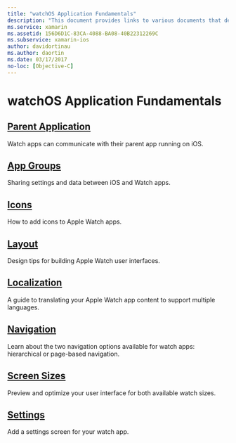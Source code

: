 ```yaml
---
title: "watchOS Application Fundamentals"
description: "This document provides links to various documents that describe concepts fundamental to watchOS application development using Xamarin."
ms.service: xamarin
ms.assetid: 156D6D1C-83CA-4088-BA08-40B22312269C
ms.subservice: xamarin-ios
author: davidortinau
ms.author: daortin
ms.date: 03/17/2017
no-loc: [Objective-C]
---
```


# watchOS Application Fundamentals

## [Parent Application](~/ios/watchos/app-fundamentals/parent-app.md)

Watch apps can communicate with their parent app running on iOS.

## [App Groups](~/ios/watchos/app-fundamentals/app-groups.md)

Sharing settings and data between iOS and Watch apps.

## [Icons](~/ios/watchos/app-fundamentals/icons.md)

How to add icons to Apple Watch apps.

## [Layout](~/ios/watchos/app-fundamentals/layout.md)

Design tips for building Apple Watch user interfaces.

## [Localization](~/ios/watchos/app-fundamentals/localization.md)

A guide to translating your Apple Watch app content to support multiple languages.

## [Navigation](~/ios/watchos/app-fundamentals/navigation.md)

Learn about the two navigation options available for watch apps:
  hierarchical or page-based navigation.

## [Screen Sizes](~/ios/watchos/app-fundamentals/screen-sizes.md)

Preview and optimize your user interface for both available watch sizes.

## [Settings](~/ios/watchos/app-fundamentals/settings.md)

Add a settings screen for your watch app.
